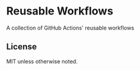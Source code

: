 # Reusable Workflows

A collection of GitHub Actions' reusable workflows

## License

MIT unless otherwise noted.
